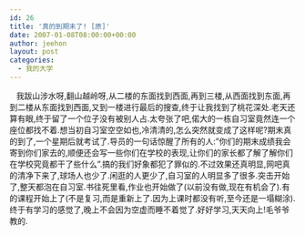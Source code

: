 ```yaml
---
id: 26
title: '真的到期末了! [原]'
date: 2007-01-08T08:00:00+00:00
author: jeehon
layout: post
categories:
  - 我的大学
---
```

&nbsp;&nbsp; 我跋山涉水呀,翻山越岭呀,从二楼的东面找到西面,再到三楼,从西面找到东面,再到二楼从东面找到西面,又到一楼进行最后的搜查,终于让我找到了桃花深处.老天还算有眼,终于留了一个位子没有被别人占.太夸张了吧,偌大的一栋自习室竟然连一个座位都找不着.想当初自习室空空如也,冷清清的,怎么突然就变成了这样呢?期末真的到了,一个星期后就考试了.导员的一句话惊醒了所有的人:&#8221;你们的期末成绩我会寄到你们家去的,顺便还会写一些你们在学校的表现,让你们的家长都了解了解你们在学校究竟都干了些什么&#8221;.搞的我们好象都犯了罪似的.不过效果还真明显,网吧真的清净下来了,球场人也少了.闲逛的人更少了,自习室的人明显多了很多.突击开始了,整天都泡在自习室.书往死里看,作业也开始做了(以前没有做,现在有机会了).有的课程开始上了(不是复习,而是重新上了.因为上课时都没有听,至今还是一塌糊涂).终于有学习的感觉了,晚上不会因为空虚而睡不着觉了.好好学习,天天向上!毛爷爷教的.